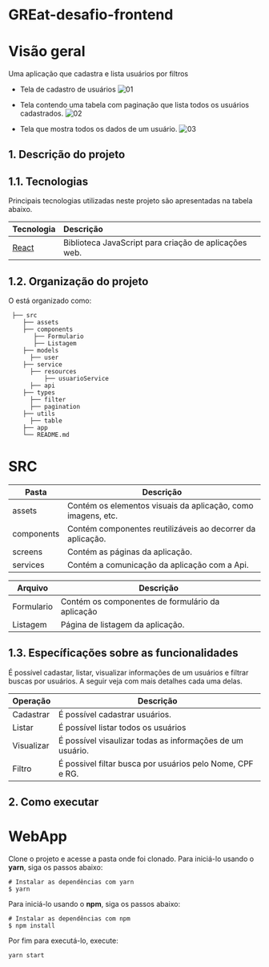 # GREat-desafio-frontend

# Visão geral
Uma aplicação que cadastra e lista usuários por filtros

* Tela de cadastro de usuários
![01](https://user-images.githubusercontent.com/37351953/189362535-9596f433-c841-4743-ba31-557bba045403.png)

* Tela contendo uma tabela com paginação que lista todos os usuários cadastrados.
![02](https://user-images.githubusercontent.com/37351953/189364586-b884a2c0-bc1c-4ff7-9f8c-19d747f6b1ec.png)


* Tela que mostra todos os dados de um usuário.
![03](https://user-images.githubusercontent.com/37351953/189364594-4a9c5384-1899-439c-883b-c4a0e07adace.png)

<!-- 
1. Descrição do projeto
2. Tecnologias utilizadas
3. Organização do projeto
4. Build e deploy
5. Desenvolvimento 
-->

## 1. Descrição do projeto
## 1.1. Tecnologias

Principais tecnologias utilizadas neste projeto são apresentadas na tabela abaixo.

| Tecnologia                               | Descrição                                                                     |
| :--------------------------------------- | :---------------------------------------------------------------------------- |          
| [React](https://pt-br.reactjs.org/)      | Biblioteca JavaScript para criação de aplicações web.                         |

## 1.2. Organização do projeto

O está organizado como:

     ├── src
        ├── assets
        ├── components
           ├── Formulario
           ├── Listagem
        ├── models
          ├── user
        ├── service
          ├── resources
              ├── usuarioService
          ├── api
        ├── types
          ├── filter
          ├── pagination
        ├── utils
          ├── table
        ├── app
        └── README.md
        
 # SRC
| Pasta                     | Descrição                                                                                                                       |
| ------------------------- | ------------------------------------------------------------------------------------------------------------------------------- |
| assets                    | Contém os elementos visuais da aplicação, como imagens, etc.                                                                    |
| components                | Contém componentes reutilizáveis ao decorrer da aplicação.                                                                      |
| screens                   | Contém as páginas da aplicação.                                                                                                 |
| services                  | Contém a comunicação da aplicação com a Api.    



| Arquivo                   | Descrição                                                                           |
| ------------------------- | ----------------------------------------------------------------------------------- |
| Formulario                | Contém os componentes de formulário da aplicação                                    |
| Listagem                  | Página de listagem da aplicação.                                                    |


## 1.3. Específicações sobre as funcionalidades
É possível cadastar, listar, visualizar informações de um usuários e filtrar buscas por usuários. A seguir veja com mais detalhes cada uma delas.

|Operação     | Descrição
|------------ | -----------------------
| Cadastrar   | É possível cadastrar usuários.
| Listar      | É possível listar todos os usuários
| Visualizar  | É possível visaulizar todas as informações de um usuário.
| Filtro      | É possivel filtar busca por usuários pelo Nome, CPF e RG.


## 2.  Como executar

# WebApp

Clone o projeto e acesse a pasta onde foi clonado.
Para iniciá-lo usando o **yarn**, siga os passos abaixo:

```
# Instalar as dependências com yarn 
$ yarn
```

Para iniciá-lo usando o **npm**, siga os passos abaixo:

```
# Instalar as dependências com npm 
$ npm install
```

Por fim para executá-lo, execute:
```
yarn start
```
